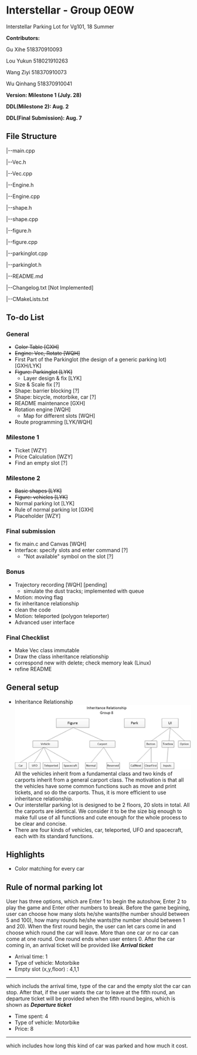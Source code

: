 # Interstellar - Group 0E0W
Interstellar Parking Lot for Vg101, 18 Summer

**Contributors:**

Gu Xihe    518370910093
  
Lou Yukun  518021910263
  
Wang Ziyi  518370910073
  
Wu Qinhang 518370910041

**Version: Milestone 1 (July. 28)**

**DDL(Milestone 2): Aug. 2**

**DDL(Final Submission): Aug. 7**

## File Structure
|--main.cpp

|--Vec.h

|--Vec.cpp

|--Engine.h

|--Engine.cpp

|--shape.h

|--shape.cpp

|--figure.h

|--figure.cpp

|--parkinglot.cpp

|--parkinglot.h

|--README.md

|--Changelog.txt  [Not Implemented]
  
|--CMakeLists.txt


## To-do List
### General
- ~~Color Table    [GXH]~~
- ~~Engine: Vec, Rotate    [WQH]~~
- First Part of the Parkinglot (the design of a generic parking lot)    [GXH/LYK]
- ~~Figure: Parkinglot    [LYK]~~
  - Layer design & fix    [LYK]
- Size & Scale fix    [?]
- Shape: barrier blocking    [?]
- Shape: bicycle, motorbike, car    [?]
- README maintenance    [GXH]
- Rotation engine    [WQH]
  - Map for different slots    [WQH]
- Route programming    [LYK/WQH]
### Milestone 1
- Ticket    [WZY]
- Price Calculation    [WZY]
- Find an empty slot    [?]
### Milestone 2
- ~~Basic shapes    [LYK]~~
- ~~Figure: vehicles    [LYK]~~
- Normal parking lot  [LYK]
- Rule of normal parking lot  [GXH]
- Placeholder  [WZY]
### Final submission
- fix main.c and Canvas    [WQH]
- Interface: specify slots and enter command    [?]
  - "Not available" symbol on the slot    [?]
### Bonus
- Trajectory recording    [WQH] [pending]
  - simulate the dust tracks; implemented with queue
- Motion: moving flag
- fix inheritance relationship
- clean the code
- Motion: teleported (polygon teleporter)
- Advanced user interface
  
### Final Checklist
- Make Vec class immutable
- Draw the class inheritance relationship
- correspond new with delete; check memory leak (Linux)
- refine README

## General setup
- Inheritance Relationship
![Inheritance Relationship:](https://github.com/MatrixPecker/Interstellar-18Summer/blob/master/IR.jpg)
All the vehicles inherit from a fundamental class and two kinds of carports inherit from a general carport class.
The motivation is that all the vehicles have some common functions such as move and print tickets, and so do the carports. Thus, it is more efficient to use inheritance relationship.
- Our interstellar parking lot is designed to be 2 floors, 20 slots in total. All the carports are identical. We consider it to be the size big enough to make full use of all functions and cute enough for the whole process to be clear and concise.
- There are four kinds of vehicles, car, teleported, UFO and spacecraft, each with its standard functions.


## Highlights
- Color matching for every car

## Rule of normal parking lot
User has three options, which are Enter 1 to begin the autoshow, Enter 2 to play the game and Enter other numbers to break.
Before the game begining, user can choose how many slots he/she wants(the number should between 5 and 100), how many rounds he/she wants(the number should between 1 and 20).
When the first round begin, the user can let cars come in and choose which round the car will leave. More than one car or no car can come at one round. One round ends when user enters 0. After the car coming in, an arrival ticket will be provided like 
*************Arrival ticket*************
* Arrival time: 1
* Type of vehicle: Motorbike
* Empty slot (x,y,floor) : 4,1,1
****************************************
which includs the arrival time, type of the car and the empty slot the car can stop.
After that, if the user wants the car to leave at the fifth round, an departure ticket will be provided when the fifth round begins, which is shown as
*************Departure ticket*************
* Time spent: 4
* Type of vehicle: Motorbike
* Price: 8
******************************************
which includes how long this kind of car was parked and how much it cost.
